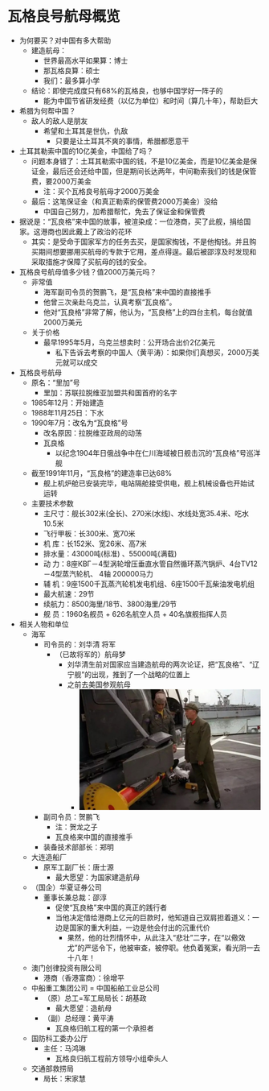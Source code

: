 # 瓦格良号航母概览

* 为何要买？对中国有多大帮助
  * 建造航母：
    * 世界最高水平如果算：博士
    * 那瓦格良算：硕士
    * 我们：最多算小学
  * 结论：即使完成度只有68%的瓦格良，也够中国学好一阵子的
    * 能为中国节省研发经费（以亿为单位）和时间（算几十年），帮助巨大
* 希腊为何帮中国？
  * 敌人的敌人是朋友
    * 希望和土耳其是世仇，仇敌
      * 只要是让土耳其不爽的事情，希腊都愿意干
* 土耳其勒索中国的10亿美金，中国给了吗？
  * 问题本身错了：土耳其勒索中国的钱，不是10亿美金，而是10亿美金是保证金，最后还会还给中国，但是期间长达两年，中间勒索我们的钱是保管费，要2000万美金
    * 注：买个瓦格良号航母才2000万美金
  * 最后：这笔保证金（和真正勒索的保管费2000万美金）没给
    * 中国自己努力，加希腊帮忙，免去了保证金和保管费
* 据说是：“瓦良格”来中国的故事，被渲染成：一位港商，买了此舰，捐给国家。这港商也因此戴上了政治的花环
  * 其实：是受命于国家军方的任务去买，是国家掏钱，不是他掏钱。并且购买期间想要挪用买航母的专款于它用，差点得逞。最后被邵淳及时发现和采取措施才保障了买航母的钱的安全。
* 瓦格良号航母值多少钱？值2000万美元吗？
  * 非常值
    * 海军副司令员的贺鹏飞，是“瓦良格”来中国的直接推手
    * 他曾三次亲赴乌克兰，认真考察“瓦良格”。
    * 他对“瓦良格”非常了解，他认为，“瓦良格”上的四台主机，每台就值2000万美元
  * 关于价格
    * 最早1995年5月，乌克兰想卖时：公开场合出价2亿美元
      * 私下告诉去考察的中国人（黄平涛）：如果你们真想买，2000万美元就可以成交
* 瓦格良号航母
  * 原名：“里加”号
    * 里加：苏联拉脱维亚加盟共和国首府的名字
  * 1985年12月：开始建造
  * 1988年11月25日：下水
  * 1990年7月：改名为“瓦良格”号
    * 改名原因：拉脱维亚政局的动荡
    * 瓦良格
      * 以纪念1904年日俄战争中在仁川海域被日舰击沉的“瓦良格”号巡洋舰
  * 截至1991年11月，“瓦良格”的建造率已达68%
    * 舰上机炉舱已安装完毕，电站隔舱接受供电，舰上机械设备也开始试运转
  * 主要技术参数
    * 主尺寸：舰长302米(全长)、270米(水线)、水线处宽35.4米、吃水10.5米
    * 飞行甲板：长300米、宽70米
    * 机 库：长152米、宽26米、高7米
    * 排水量：43000吨(标准) 、55000吨(满载)
    * 动 力：8座КВГ－4型涡轮增压垂直水管自然循环蒸汽锅炉、4台TV12－4型蒸汽轮机、 4轴 200000马力
    * 辅 机：9座1500千瓦蒸汽轮机发电机组、6座1500千瓦柴油发电机组
    * 最大航速：29节
    * 续航力：8500海里/18节、3800海里/29节
    * 舰 员：1960名舰员 + 626名航空人员 + 40名旗舰指挥人员
* 相关人物和单位
  * 海军
    * 司令员的：刘华清 将军
      * （已故将军的）航母梦
        * 刘华清生前对国家应当建造航母的两次论证，把“瓦良格”、“辽宁舰”的出现，推到了一个战略的位置上
        * 之前去美国参观航母
          * ![liuhuaqing_visit_us_aircraft_carrier](../assets/img/liuhuaqing_visit_us_aircraft_carrier.jpg)
    * 副司令员：贺鹏飞
      * 注：贺龙之子
      * 瓦良格来中国的直接推手
    * 装备技术部部长：郑明
  * 大连造船厂
    * 原军工副厂长：唐士源
      * 最大愿望：为国家建造航母
  * （国企）华夏证券公司
    * 董事长兼总裁：邵淳
      * 促使“瓦良格”来中国的真正的践行者
      * 当他决定借给港商上亿元的巨款时，他知道自己双肩担着道义：一边是国家的重大利益，一边是他会付出的沉重代价
        * 果然，他的壮烈情怀中，从此注入“悲壮”二字，在“以儆效尤”的严惩令下，他被审查，被停职。他负着冤案，看光阴一去十八年！
  * 澳门创律投资有限公司
    * 港商（香港富商）：徐增平
  * 中船重工集团公司 = 中国船舶工业总公司
    * （原）总工=军工局局长：胡基政
      * 最大愿望：造航母
    * （副）总经理：黄平涛
      * 瓦良格归航工程的第一个承担者
  * 国防科工委办公厅
    * 主任：马鸿琳
      * 瓦格良归航工程前方领导小组牵头人
  * 交通部救捞局
    * 局长：宋家慧
